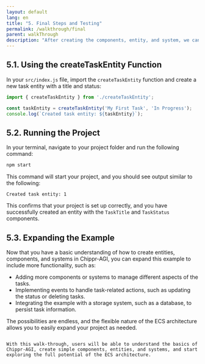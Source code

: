 ```yaml
---
layout: default
lang: en
title: "5. Final Steps and Testing"
permalink: /walkthrough/final
parent: walkThrough 
description: "After creating the components, entity, and system, we can now test our basic example to ensure everything works as expected."
---
```


## 5.1. Using the createTaskEntity Function

In your `src/index.js` file, import the `createTaskEntity` function and create a new task entity with a title and status:

```javascript
import { createTaskEntity } from './createTaskEntity';

const taskEntity = createTaskEntity('My First Task', 'In Progress');
console.log(`Created task entity: ${taskEntity}`);
```

## 5.2. Running the Project

In your terminal, navigate to your project folder and run the following command:

```bash
npm start
```

This command will start your project, and you should see output similar to the following:

```
Created task entity: 1
```

This confirms that your project is set up correctly, and you have successfully created an entity with the `TaskTitle` and `TaskStatus` components.

## 5.3. Expanding the Example

Now that you have a basic understanding of how to create entities, components, and systems in Chippr-AGI, you can expand this example to include more functionality, such as:

- Adding more components or systems to manage different aspects of the tasks.
- Implementing events to handle task-related actions, such as updating the status or deleting tasks.
- Integrating the example with a storage system, such as a database, to persist task information.

The possibilities are endless, and the flexible nature of the ECS architecture allows you to easily expand your project as needed.
```

With this walk-through, users will be able to understand the basics of Chippr-AGI, create simple components, entities, and systems, and start exploring the full potential of the ECS architecture.